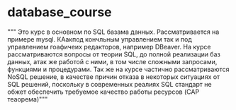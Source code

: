# database_course
""" Это курс в основном по SQL базама данных. Рассматривается на примере mysql. КАакпод кончльным управлением так и под управлением гоафичеих редакторов, например DBeaver. На курсе рассматриваются вопросы от теории SQL, до полной реализации баз данных,  атак же работой с ними, в том числе сложными  запросами, функциями и процедурами. Так же на курсе частично рассматриваются NoSQL решение, в качестве причин отказа в некоторых ситуациях от SQL  решений, поскольку в современных реалиях SQL стандарт не обжет обеспечить требуемое качество работы ресурсов (CAP  теаорема)"""

